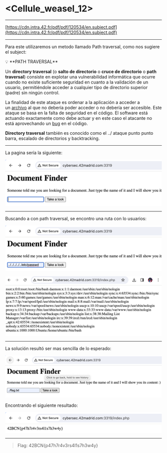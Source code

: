 # <Cellule_weasel_12>

---

[https://cdn.intra.42.fr/pdf/pdf/120534/en.subject.pdf](https://cdn.intra.42.fr/pdf/pdf/120534/en.subject.pdf)

---

Para este utilizaremos un metodo llamado Path traversal, como nos sugiere el subject:

<aside>
💡 **PATH TRAVERSAL**

Un **directory traversal** (o **salto de directorio** o **cruce de directorio** o **path traversal**) consiste en explotar una vulnerabilidad informática que ocurre cuando no existe suficiente seguridad en cuanto a la validación de un usuario, permitiéndole acceder a cualquier tipo de directorio superior (padre) sin ningún control.

La finalidad de este ataque es ordenar a la aplicación a acceder a un [archivo](https://es.wikipedia.org/wiki/Archivo_(computaci%C3%B3n)) al que no debería poder acceder o no debería ser accesible. Este ataque se basa en la falta de seguridad en el código. El software está actuando exactamente como debe actuar y en este caso el atacante no está aprovechando un [bug](https://es.wikipedia.org/wiki/Error_de_software) en el código.

**Directory traversal** también es conocido como el ../ ataque punto punto barra, escalado de directorios y backtracking.

</aside>

---

La pagina sería la siguiente:

![Screen Shot 2024-01-16 at 3.26.14 PM.png](Cellule_weasel_12%20d9d1c234cf334d1cba4f5deb775c5519/Screen_Shot_2024-01-16_at_3.26.14_PM.png)

---

Buscando a con path traversal, se encontro una ruta con lo usuarios:

![Screen Shot 2024-01-16 at 3.27.02 PM.png](Cellule_weasel_12%20d9d1c234cf334d1cba4f5deb775c5519/Screen_Shot_2024-01-16_at_3.27.02_PM.png)

![Screen Shot 2024-01-16 at 3.27.28 PM.png](Cellule_weasel_12%20d9d1c234cf334d1cba4f5deb775c5519/Screen_Shot_2024-01-16_at_3.27.28_PM.png)

---

La solución resultó ser mas sencilla de lo esperado:

![Screen Shot 2024-01-16 at 4.06.10 PM.png](Cellule_weasel_12%20d9d1c234cf334d1cba4f5deb775c5519/Screen_Shot_2024-01-16_at_4.06.10_PM.png)

Encontrando el siguiente resultado:

![Screen Shot 2024-01-16 at 3.26.30 PM.png](Cellule_weasel_12%20d9d1c234cf334d1cba4f5deb775c5519/Screen_Shot_2024-01-16_at_3.26.30_PM.png)

---

> Flag: 42BCN{p47h7r4v3rs4l1s7h3w4y}
>